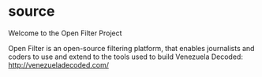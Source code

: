 source
======

Welcome to the Open Filter Project

Open Filter is an open-source filtering platform, that enables journalists and coders to use and extend to the tools used to build Venezuela Decoded: http://venezueladecoded.com/
